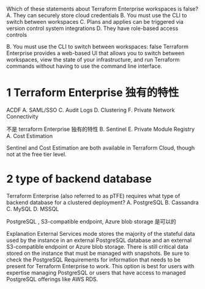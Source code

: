
Which of these statements about Terraform Enterprise workspaces is false?
A. They can securely store cloud credentials
B. You must use the CLI to switch between workspaces
C. Plans and applies can be triggered via version control system integrations
D. They have role-based access controls

B. You must use the CLI to switch between workspaces: false
Terraform Enterprise provides a web-based Ul that allows you to switch between workspaces, view the state of your infrastructure, and run Terraform commands without having to use the command line interface.


# 1 Terraform Enterprise 独有的特性 

ACDF
A. SAML/SSO
C. Audit Logs
D. Clustering
F. Private Network Connectivity

不是 terraform Enterprise 独有的特性
B. Sentinel
E. Private Module Registry
A. Cost Estimation

Sentinel and Cost Estimation are both available in Terraform Cloud, though not at the free tier level.

# 2 type of backend database
Terraform Enterprise (also referred to as pTFE) requires what type of backend database for a clustered deployment?
A. PostgreSQL 
B. Cassandra
C. MySQL 
D. MSSQL

PostgreSQL , S3-compatible endpoint, Azure blob storage 是可以的

Explanation
External Services mode stores the majority of the stateful data used by the instance in an external PostgreSQL database and an external S3-compatible endpoint or Azure blob storage. 
There is still critical data stored on the instance that must be managed with snapshots. Be sure to check the PostgreSQL Requirements for information that needs to be present for Terraform Enterprise to work.
This option is best for users with expertise managing PostgreSQL or users that have access to managed PostgreSQL offerings like AWS RDS.


